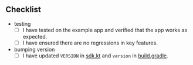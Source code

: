 ## Checklist

- testing
  - [ ] I have tested on the example app and verified that the app works as expected.
  - [ ] I have ensured there are no regressions in key features.
- bumping version
  - [ ] I have updated `VERSION` in [sdk.kt](/android/nativebrik/src/main/java/com/nativebrik/sdk/sdk.kt) and `version` in [build.gradle](/android/nativebrik/build.gradle.kts).
